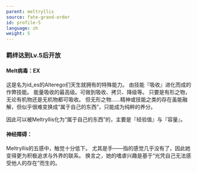 ```yaml
---
parent: meltryllis
source: fate-grand-order
id: profile-5
language: zh
weight: 5
---
```


### 羁绊达到Lv.5后开放

#### Melt病毒：EX

这是名为id_es的Alterego们天生就拥有的特殊能力。
由技能『吸收』进化而成的作弊技能。
能量吸收的最高级。可做到吸收、拷贝、降级等。
只要是有形之物，无论有机物还是无机物都可吸收。
但无形之物……精神或技能之类的存在虽能融解，但似乎很难变换成“属于自己的东西”，只能成为纯粹的养分。

因此可以被Meltryllis化为“属于自己的东西”的，主要是『经验值』与『容量』。

#### 神经障碍：

Meltryllis的五感中，触觉十分低下。
尤其是手——指的感觉几乎没有了，因此她变得更为积极追求与外界的联系。
换言之，她的嗜虐兴趣是基于“光凭自己无法感受他人的存在”而生的。
